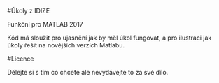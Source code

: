 #Úkoly z IDIZE

Funkční pro MATLAB 2017

Kód má sloužit pro ujasnění jak by měl úkol fungovat, a pro ilustraci jak úkoly řešit na novějších verzích Matlabu.

#Licence

Dělejte si s tím co chcete ale nevydávejte to za své dílo.
